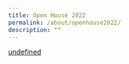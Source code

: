```yaml
---
title: Open House 2022
permalink: /about/openhouse2022/
description: ""
---
```

[undefined](https://www.stpatsopenhouse.com/)